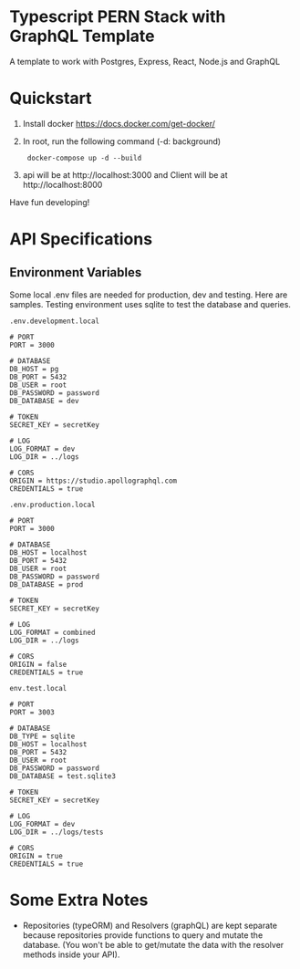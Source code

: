 # Typescript PERN Stack with GraphQL Template

A template to work with Postgres, Express, React, Node.js and GraphQL

# Quickstart

1. Install docker https://docs.docker.com/get-docker/
1. In root, run the following command (-d: background)

        docker-compose up -d --build

1. api will be at http://localhost:3000 and Client will be at http://localhost:8000

Have fun developing!

# API Specifications

## Environment Variables

Some local .env files are needed for production, dev and testing. Here are samples. Testing environment uses sqlite to test the database and queries.

`.env.development.local`
```
# PORT
PORT = 3000

# DATABASE
DB_HOST = pg
DB_PORT = 5432
DB_USER = root
DB_PASSWORD = password
DB_DATABASE = dev

# TOKEN
SECRET_KEY = secretKey

# LOG
LOG_FORMAT = dev
LOG_DIR = ../logs

# CORS
ORIGIN = https://studio.apollographql.com
CREDENTIALS = true
```

`.env.production.local`
```
# PORT
PORT = 3000

# DATABASE
DB_HOST = localhost
DB_PORT = 5432
DB_USER = root
DB_PASSWORD = password
DB_DATABASE = prod

# TOKEN
SECRET_KEY = secretKey

# LOG
LOG_FORMAT = combined
LOG_DIR = ../logs

# CORS
ORIGIN = false
CREDENTIALS = true
```

`env.test.local`
```
# PORT
PORT = 3003

# DATABASE
DB_TYPE = sqlite
DB_HOST = localhost
DB_PORT = 5432
DB_USER = root
DB_PASSWORD = password
DB_DATABASE = test.sqlite3

# TOKEN
SECRET_KEY = secretKey

# LOG
LOG_FORMAT = dev
LOG_DIR = ../logs/tests

# CORS
ORIGIN = true
CREDENTIALS = true
```

# Some Extra Notes

* Repositories (typeORM) and Resolvers (graphQL) are kept separate because repositories provide functions to query and mutate the database. (You won't be able to get/mutate the data with the resolver methods inside your API).

